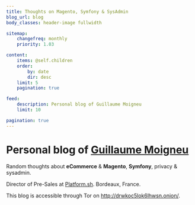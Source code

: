 ```yaml
---
title: Thoughts on Magento, Symfony & SysAdmin
blog_url: blog
body_classes: header-image fullwidth

sitemap:
    changefreq: monthly
    priority: 1.03

content:
    items: @self.children
    order:
        by: date
        dir: desc
    limit: 5
    pagination: true

feed:
    description: Personal blog of Guillaume Moigneu
    limit: 10

pagination: true
---
```


<div itemscope itemtype="http://schema.org/Person">

<h1>Personal blog of <a href="/guillaume-moigneu"><span itemprop="name">Guillaume Moigneu</span></a></h1>

<p>Random thoughts about <strong>eCommerce</strong> & <strong>Magento</strong>, <strong>Symfony</strong>, privacy & sysadmin.</p>

<p><span itemprop="jobTitle">Director of Pre-Sales</span> at <a href="https://platform.sh" itemprop="worksFor" itemscope itemtype="http://schema.org/Organization"><span itemprop="name">Platform.sh</span></a>. <span itemprop="workLocation" itemscope itemtype="http://schema.org/Place"><span itemprop="name">Bordeaux, France</span></span>.</p>
<p>This blog is accessible through Tor on <a href="http://drwkoc5lok6lhwsn.onion/">http://drwkoc5lok6lhwsn.onion/</a>.

</div>